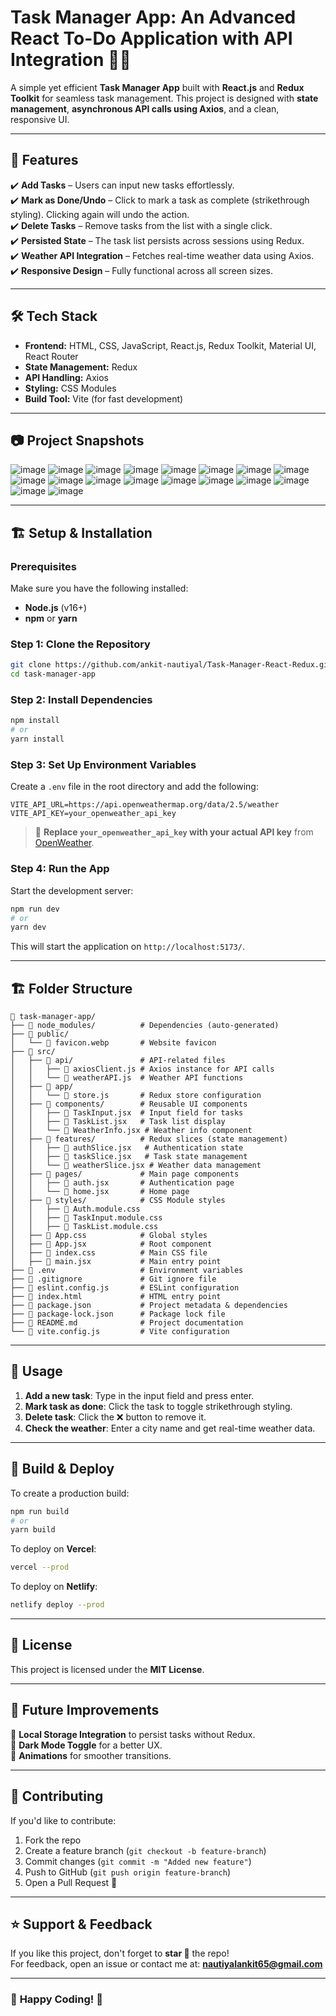 # **Task Manager App: An Advanced React To-Do Application with API Integration** 📝✅  

A simple yet efficient **Task Manager App** built with **React.js** and **Redux Toolkit** for seamless task management. This project is designed with **state management**, **asynchronous API calls using Axios**, and a clean, responsive UI.  

---  

## 🚀 **Features**  

✔️ **Add Tasks** – Users can input new tasks effortlessly.  
✔️ **Mark as Done/Undo** – Click to mark a task as complete (strikethrough styling). Clicking again will undo the action.  
✔️ **Delete Tasks** – Remove tasks from the list with a single click.  
✔️ **Persisted State** – The task list persists across sessions using Redux.  
✔️ **Weather API Integration** – Fetches real-time weather data using Axios.  
✔️ **Responsive Design** – Fully functional across all screen sizes.  

---

## 🛠 **Tech Stack**  

- **Frontend:** HTML, CSS, JavaScript, React.js, Redux Toolkit, Material UI, React Router
- **State Management:** Redux  
- **API Handling:** Axios  
- **Styling:** CSS Modules  
- **Build Tool:** Vite (for fast development)  

---
## 📷 **Project Snapshots** 
![image](https://github.com/user-attachments/assets/94fd1253-4e01-42f6-8ff7-e8987c983f96)
![image](https://github.com/user-attachments/assets/0d5a4392-6241-475d-baaf-af8f686269ff)
![image](https://github.com/user-attachments/assets/bdb612df-e746-4dd8-9270-3029b85b9df8)
![image](https://github.com/user-attachments/assets/8a6b45c9-d6f8-4809-93a3-ee536e65889e)
![image](https://github.com/user-attachments/assets/c62bbcf3-9c1b-41c5-ba6b-d1fad36f40ab)
![image](https://github.com/user-attachments/assets/bc14323a-166d-4513-9e64-6034c72d4aee)
![image](https://github.com/user-attachments/assets/701df4c0-d5e8-4cb3-b3e2-5c56ae93e41e)
![image](https://github.com/user-attachments/assets/a41191d8-4405-44ad-ad02-db230971e850)
![image](https://github.com/user-attachments/assets/b1528230-3619-473e-81c9-4afa22cc7cd1)
![image](https://github.com/user-attachments/assets/717860d9-3e6c-4714-80c3-d6867bbb9ad6)
![image](https://github.com/user-attachments/assets/292f49c8-b31a-4925-b092-84fb7f3eddcb)
![image](https://github.com/user-attachments/assets/60ee90fb-1569-4cef-b4f6-d1bf3747741f)
![image](https://github.com/user-attachments/assets/21c62582-6ef1-4e09-8ec9-acd04da367c9)
![image](https://github.com/user-attachments/assets/0b71ac59-d909-4983-8878-e59edcf5ebb0)
![image](https://github.com/user-attachments/assets/05ae2409-bbba-4955-a848-282bf31e2d8f)
![image](https://github.com/user-attachments/assets/4a8130b7-9a94-44f5-85d1-9bfa8a411419)
![image](https://github.com/user-attachments/assets/73ce41fd-a396-4d7f-b9ec-2730398c7955)
![image](https://github.com/user-attachments/assets/ba586c00-92fd-4b0f-af13-20880de55135)



---
## 🏗️ **Setup & Installation**  

### **Prerequisites**  
Make sure you have the following installed:  
- **Node.js** (v16+)  
- **npm** or **yarn**  

### **Step 1: Clone the Repository**  
```bash
git clone https://github.com/ankit-nautiyal/Task-Manager-React-Redux.git
cd task-manager-app
```

### **Step 2: Install Dependencies**  
```bash
npm install
# or
yarn install
```

### **Step 3: Set Up Environment Variables**  
Create a `.env` file in the root directory and add the following:  
```
VITE_API_URL=https://api.openweathermap.org/data/2.5/weather
VITE_API_KEY=your_openweather_api_key
```

> 🔹 **Replace `your_openweather_api_key` with your actual API key** from [OpenWeather](https://openweathermap.org/api).  

### **Step 4: Run the App**  
Start the development server:  
```bash
npm run dev
# or
yarn dev
```

This will start the application on `http://localhost:5173/`.  

---

## 🏗️ **Folder Structure**  
```
📂 task-manager-app/
├── 📂 node_modules/          # Dependencies (auto-generated)
├── 📂 public/
│   └── 📄 favicon.webp       # Website favicon
├── 📂 src/
│   ├── 📂 api/               # API-related files
│   │   ├── 📄 axiosClient.js # Axios instance for API calls
│   │   └── 📄 weatherAPI.js  # Weather API functions
│   ├── 📂 app/
│   │   └── 📄 store.js       # Redux store configuration
│   ├── 📂 components/        # Reusable UI components
│   │   ├── 📄 TaskInput.jsx  # Input field for tasks
│   │   ├── 📄 TaskList.jsx   # Task list display
│   │   └── 📄 WeatherInfo.jsx # Weather info component
│   ├── 📂 features/          # Redux slices (state management)
│   │   ├── 📄 authSlice.jsx   # Authentication state
│   │   ├── 📄 taskSlice.jsx   # Task state management
│   │   └── 📄 weatherSlice.jsx # Weather data management
│   ├── 📂 pages/             # Main page components
│   │   ├── 📄 auth.jsx       # Authentication page
│   │   └── 📄 home.jsx       # Home page
│   ├── 📂 styles/            # CSS Module styles
│   │   ├── 📄 Auth.module.css
│   │   ├── 📄 TaskInput.module.css
│   │   ├── 📄 TaskList.module.css
│   ├── 📄 App.css            # Global styles
│   ├── 📄 App.jsx            # Root component
│   ├── 📄 index.css          # Main CSS file
│   ├── 📄 main.jsx           # Main entry point
├── 📄 .env                   # Environment variables
├── 📄 .gitignore             # Git ignore file
├── 📄 eslint.config.js       # ESLint configuration
├── 📄 index.html             # HTML entry point
├── 📄 package.json           # Project metadata & dependencies
├── 📄 package-lock.json      # Package lock file
├── 📄 README.md              # Project documentation
└── 📄 vite.config.js         # Vite configuration
```
---

## 📌 **Usage**  

1. **Add a new task**: Type in the input field and press enter.  
2. **Mark task as done**: Click the task to toggle strikethrough styling.  
3. **Delete task**: Click the ❌ button to remove it.  
4. **Check the weather**: Enter a city name and get real-time weather data.  

---

## 🚀 **Build & Deploy**  

To create a production build:  
```bash
npm run build
# or
yarn build
```

To deploy on **Vercel**:  
```bash
vercel --prod
```
To deploy on **Netlify**:  
```bash
netlify deploy --prod
```

---

## 📜 **License**  
This project is licensed under the **MIT License**.

---

## 🎯 **Future Improvements**  
🔹 **Local Storage Integration** to persist tasks without Redux.  
🔹 **Dark Mode Toggle** for a better UX.  
🔹 **Animations** for smoother transitions.  

---

## 🤝 **Contributing**  
If you'd like to contribute:  
1. Fork the repo  
2. Create a feature branch (`git checkout -b feature-branch`)  
3. Commit changes (`git commit -m "Added new feature"`)  
4. Push to GitHub (`git push origin feature-branch`)  
5. Open a Pull Request 🎉  

---

## ⭐ **Support & Feedback**  
If you like this project, don't forget to **star 🌟** the repo!  
For feedback, open an issue or contact me at: **nautiyalankit65@gmail.com**  

---

### 🎉 **Happy Coding!** 🚀
